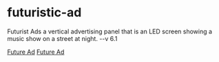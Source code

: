 # futuristic-ad
Futurist Ads
a vertical advertising panel that is an LED screen showing a music show on a street at night.
--v
 6.1

[Future Ad](https://www.midjourney.com/jobs/90be160b-0c75-41f7-b548-3b21c07cbe58?index=0)
[Future Ad](https://www.midjourney.com/jobs/90be160b-0c75-41f7-b548-3b21c07cbe58?index=0)
